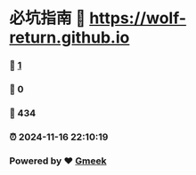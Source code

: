 # 必坑指南 :link: https://wolf-return.github.io 
### :page_facing_up: [1](https://wolf-return.github.io/tag.html) 
### :speech_balloon: 0 
### :hibiscus: 434 
### :alarm_clock: 2024-11-16 22:10:19 
### Powered by :heart: [Gmeek](https://github.com/Meekdai/Gmeek)
